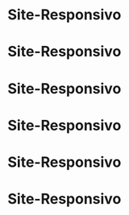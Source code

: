 # Site-Responsivo
# Site-Responsivo
# Site-Responsivo
# Site-Responsivo
# Site-Responsivo
# Site-Responsivo

